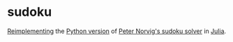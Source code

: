 sudoku
======
[Reimplementing](sudoku.jl) the [Python version](sudoku.py) of [Peter Norvig's sudoku solver](http://norvig.com/sudoku.html) in [Julia](http://julialang.org/).
